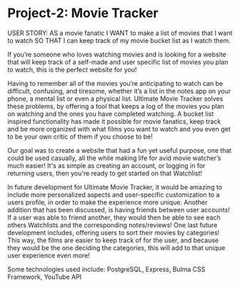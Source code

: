 # Project-2: Movie Tracker

USER STORY:
AS a movie fanatic I WANT to make a list of movies that I want to watch SO THAT I can keep track of my movie bucket list as I watch them.

If you’re someone who loves watching movies and is looking for a website that will keep track of a self-made and user specific list of movies you plan to watch, this is the perfect website for you!

Having to remember all of the movies you’re anticipating to watch can be difficult, confusing, and tiresome, whether it’s a list in the notes app on your phone, a mental list or even a physical list. Ultimate Movie Tracker solves these problems, by offering a tool that keeps a log of the movies you plan on watching and the ones you have completed watching. A bucket list inspired functionality has made it possible for movie fanatics, keep track and be more organized with what films you want to watch and you even get to be your own critic of them if you choose to be!

Our goal was to create a website that had a fun yet useful purpose, one that could be used casually, all the while making life for avid movie watcher’s much easier! It's as simple as creating an account, or logging in for returning users, then you're ready to get started on that Watchlist!

In future development for Ultimate Movie Tracker, it would be amazing to include more personalized aspects and user-specific customization to a users profile, in order to make the experience more unique.
Another addition that has been discussed, is having friends between user accounts! If a user was able to friend another, they would then be able to see each others Watchlists and the corresponding notes/reviews!
One last future development includes, offering users to sort their movies by categories! This way, the films are easier to keep track of for the user, and because they would be the one deciding the categories, this will add to that unique user experience even more!

Some technologies used include: PostgreSQL, Express, Bulma CSS Framework, YouTube API
